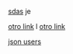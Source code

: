  [sdas](https://www.youtube.com/watch?v=OMBfTqmltsc&list=PLYVE4Mmbom5avMbvECDp5KCWJe5pRgDir)
 je

[otro link](https://docs.github.com/es/account-and-profile/setting-up-and-managing-your-github-profile/customizing-your-profile/managing-your-profile-readme)
l
[otro link](https://docs.github.com/es/account-and-profile/setting-up-and-managing-your-github-profile/customizing-your-profile/managing-your-profile-readme)

[json users](https://jsonplaceholder.typicode.com/users)
